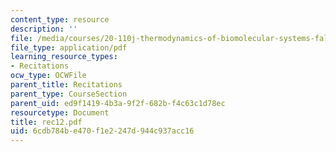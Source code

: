```yaml
---
content_type: resource
description: ''
file: /media/courses/20-110j-thermodynamics-of-biomolecular-systems-fall-2005/6cdb784be470f1e2247d944c937acc16_rec12.pdf
file_type: application/pdf
learning_resource_types:
- Recitations
ocw_type: OCWFile
parent_title: Recitations
parent_type: CourseSection
parent_uid: ed9f1419-4b3a-9f2f-682b-f4c63c1d78ec
resourcetype: Document
title: rec12.pdf
uid: 6cdb784b-e470-f1e2-247d-944c937acc16
---
```

